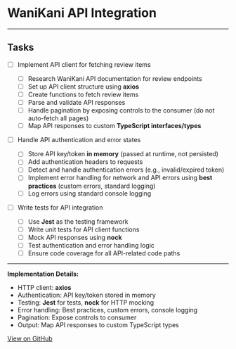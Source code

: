 # WaniKani API Integration

---

## Tasks

- [ ] Implement API client for fetching review items

  - [ ] Research WaniKani API documentation for review endpoints
  - [ ] Set up API client structure using **axios**
  - [ ] Create functions to fetch review items
  - [ ] Parse and validate API responses
  - [ ] Handle pagination by exposing controls to the consumer (do not auto-fetch all pages)
  - [ ] Map API responses to custom **TypeScript interfaces/types**

- [ ] Handle API authentication and error states

  - [ ] Store API key/token **in memory** (passed at runtime, not persisted)
  - [ ] Add authentication headers to requests
  - [ ] Detect and handle authentication errors (e.g., invalid/expired token)
  - [ ] Implement error handling for network and API errors using **best practices** (custom errors, standard logging)
  - [ ] Log errors using standard console logging

- [ ] Write tests for API integration
  - [ ] Use **Jest** as the testing framework
  - [ ] Write unit tests for API client functions
  - [ ] Mock API responses using **nock**
  - [ ] Test authentication and error handling logic
  - [ ] Ensure code coverage for all API-related code paths

---

**Implementation Details:**

- HTTP client: **axios**
- Authentication: API key/token stored in memory
- Testing: **Jest** for tests, **nock** for HTTP mocking
- Error handling: Best practices, custom errors, console logging
- Pagination: Expose controls to consumer
- Output: Map API responses to custom TypeScript types

[View on GitHub](https://github.com/danielpmchugh/voice-kani/issues/11)
